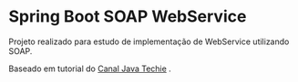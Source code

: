 # Spring Boot SOAP WebService

Projeto realizado para estudo de implementação de WebService utilizando SOAP.

Baseado em tutorial do <a href="https://youtu.be/ceSqN3CWd14">Canal Java Techie</a> .
